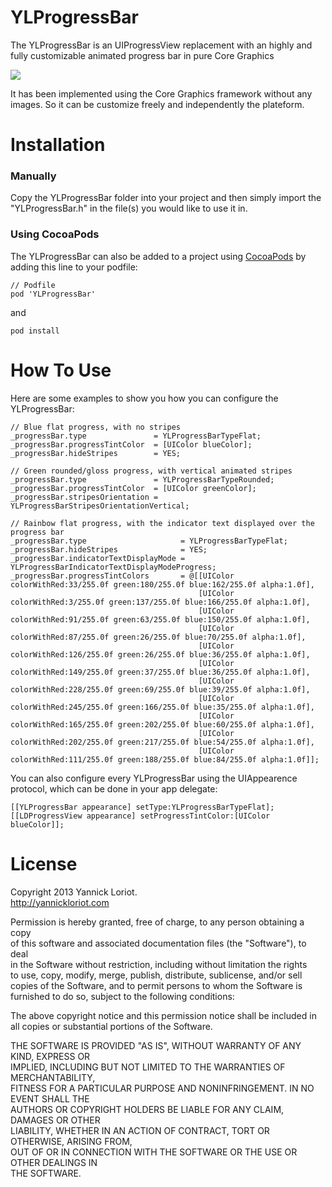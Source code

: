 YLProgressBar
=================
The YLProgressBar is an UIProgressView replacement with an highly and fully customizable animated progress bar in pure Core Graphics

![](https://github.com/YannickL/YLProgressBar/raw/master/YLProgressBarSample/Resources/Images/YLProgressBar.gif)

It has been implemented using the Core Graphics framework without any images. So it can be customize freely and independently the plateform.

Installation
============

### Manually
Copy the YLProgressBar folder into your project and then simply import the "YLProgressBar.h" in the file(s) you would like to use it in.

### Using CocoaPods

The YLProgressBar can also be added to a project using [CocoaPods](https://github.com/CocoaPods/CocoaPods) by adding this line to your podfile:

```
// Podfile
pod 'YLProgressBar'
```
and
```
pod install
```

# How To Use

Here are some examples to show you how you can configure the YLProgressBar:

```objc
// Blue flat progress, with no stripes
_progressBar.type               = YLProgressBarTypeFlat;
_progressBar.progressTintColor  = [UIColor blueColor];
_progressBar.hideStripes        = YES;

// Green rounded/gloss progress, with vertical animated stripes
_progressBar.type               = YLProgressBarTypeRounded;
_progressBar.progressTintColor  = [UIColor greenColor];
_progressBar.stripesOrientation = YLProgressBarStripesOrientationVertical;

// Rainbow flat progress, with the indicator text displayed over the progress bar
_progressBar.type                     = YLProgressBarTypeFlat;
_progressBar.hideStripes              = YES;
_progressBar.indicatorTextDisplayMode = YLProgressBarIndicatorTextDisplayModeProgress;
_progressBar.progressTintColors       = @[[UIColor colorWithRed:33/255.0f green:180/255.0f blue:162/255.0f alpha:1.0f],
                                          [UIColor colorWithRed:3/255.0f green:137/255.0f blue:166/255.0f alpha:1.0f],
                                          [UIColor colorWithRed:91/255.0f green:63/255.0f blue:150/255.0f alpha:1.0f],
                                          [UIColor colorWithRed:87/255.0f green:26/255.0f blue:70/255.0f alpha:1.0f],
                                          [UIColor colorWithRed:126/255.0f green:26/255.0f blue:36/255.0f alpha:1.0f],
                                          [UIColor colorWithRed:149/255.0f green:37/255.0f blue:36/255.0f alpha:1.0f],
                                          [UIColor colorWithRed:228/255.0f green:69/255.0f blue:39/255.0f alpha:1.0f],
                                          [UIColor colorWithRed:245/255.0f green:166/255.0f blue:35/255.0f alpha:1.0f],
                                          [UIColor colorWithRed:165/255.0f green:202/255.0f blue:60/255.0f alpha:1.0f],
                                          [UIColor colorWithRed:202/255.0f green:217/255.0f blue:54/255.0f alpha:1.0f],
                                          [UIColor colorWithRed:111/255.0f green:188/255.0f blue:84/255.0f alpha:1.0f]];
```

You can also configure every YLProgressBar using the UIAppearence protocol, which can be done in your app delegate:

```objc
[[YLProgressBar appearance] setType:YLProgressBarTypeFlat];
[[LDProgressView appearance] setProgressTintColor:[UIColor blueColor]];
```

License
====================
Copyright 2013 Yannick Loriot.<br />
http://yannickloriot.com

Permission is hereby granted, free of charge, to any person obtaining a copy<br />
of this software and associated documentation files (the "Software"), to deal<br />
in the Software without restriction, including without limitation the rights<br />
to use, copy, modify, merge, publish, distribute, sublicense, and/or sell<br />
copies of the Software, and to permit persons to whom the Software is<br />
furnished to do so, subject to the following conditions:

The above copyright notice and this permission notice shall be included in<br />
all copies or substantial portions of the Software.
 
THE SOFTWARE IS PROVIDED "AS IS", WITHOUT WARRANTY OF ANY KIND, EXPRESS OR<br />
IMPLIED, INCLUDING BUT NOT LIMITED TO THE WARRANTIES OF MERCHANTABILITY,<br />
FITNESS FOR A PARTICULAR PURPOSE AND NONINFRINGEMENT. IN NO EVENT SHALL THE<br />
AUTHORS OR COPYRIGHT HOLDERS BE LIABLE FOR ANY CLAIM, DAMAGES OR OTHER<br />
LIABILITY, WHETHER IN AN ACTION OF CONTRACT, TORT OR OTHERWISE, ARISING FROM,<br />
OUT OF OR IN CONNECTION WITH THE SOFTWARE OR THE USE OR OTHER DEALINGS IN<br />
THE SOFTWARE.
